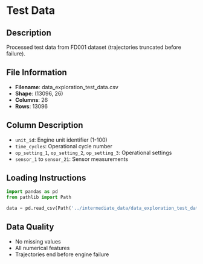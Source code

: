 # Test Data

## Description
Processed test data from FD001 dataset (trajectories truncated before failure).

## File Information
- **Filename**: data_exploration_test_data.csv
- **Shape**: (13096, 26)
- **Columns**: 26
- **Rows**: 13096

## Column Description
- `unit_id`: Engine unit identifier (1-100)
- `time_cycles`: Operational cycle number
- `op_setting_1`, `op_setting_2`, `op_setting_3`: Operational settings
- `sensor_1` to `sensor_21`: Sensor measurements

## Loading Instructions
```python
import pandas as pd
from pathlib import Path

data = pd.read_csv(Path('../intermediate_data/data_exploration_test_data.csv'))
```

## Data Quality
- No missing values
- All numerical features
- Trajectories end before engine failure
